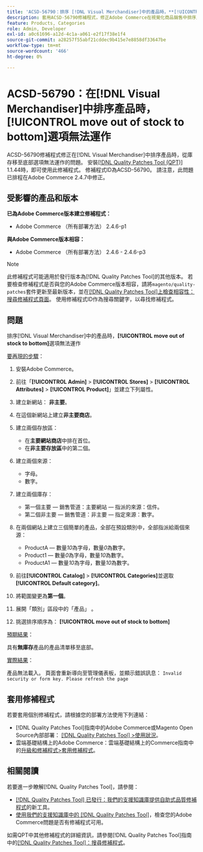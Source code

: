 ```yaml
---
title: 'ACSD-56790：排序 [!DNL Visual Merchandiser]中的產品時，**[!UICONTROL move out of stock to bottom]**選項無法運作'
description: 套用ACSD-56790修補程式，修正Adobe Commerce在視覺化商品銷售中排序產品時，從庫存移至底部選項無法運作的問題。
feature: Products, Categories
role: Admin, Developer
exl-id: a0c61696-a12d-4c1a-a061-e2f17f38e1f4
source-git-commit: a28257f55abf21cddec9b415e7e8858df33647be
workflow-type: tm+mt
source-wordcount: '466'
ht-degree: 0%

---
```


# ACSD-56790：在[!DNL Visual Merchandiser]中排序產品時，**[!UICONTROL move out of stock to bottom]**&#x200B;選項無法運作

ACSD-56790修補程式修正在[!DNL Visual Merchandiser]中排序產品時，從庫存移至底部選項無法運作的問題。 安裝[[!DNL Quality Patches Tool (QPT)]](/help/announcements/adobe-commerce-announcements/magento-quality-patches-released-new-tool-to-self-serve-quality-patches.md) 1.1.44時，即可使用此修補程式。 修補程式ID為ACSD-56790。 請注意，此問題已排程在Adobe Commerce 2.4.7中修正。

## 受影響的產品和版本

**已為Adobe Commerce版本建立修補程式：**

* Adobe Commerce （所有部署方法） 2.4.6-p1

**與Adobe Commerce版本相容：**

* Adobe Commerce （所有部署方法） 2.4.6 - 2.4.6-p3

>[!NOTE]
>
>此修補程式可能適用於發行版本為[!DNL Quality Patches Tool]的其他版本。 若要檢查修補程式是否與您的Adobe Commerce版本相容，請將`magento/quality-patches`套件更新至最新版本，並在[[!DNL Quality Patches Tool]上檢查相容性：搜尋修補程式頁面](https://experienceleague.adobe.com/tools/commerce-quality-patches/index.html?lang=zh-Hant)。 使用修補程式ID作為搜尋關鍵字，以尋找修補程式。

## 問題

排序[!DNL Visual Merchandiser]中的產品時，**[!UICONTROL move out of stock to bottom]**&#x200B;選項無法運作

<u>要再現的步驟</u>：

1. 安裝Adobe Commerce。
1. 前往「**[!UICONTROL Admin]** > **[!UICONTROL Stores]** > **[!UICONTROL Attributes]** > **[!UICONTROL Product]**」並建立下列屬性。
1. 建立新網站： **非主要**。
1. 在這個新網站上建立&#x200B;**非主要商店**。
1. 建立兩個存放區：

   * 在&#x200B;**主要網站商店**&#x200B;中排在首位。
   * 在&#x200B;**非主要存放區**&#x200B;中的第二個。

1. 建立兩個來源：
   * 字母。
   * 數字。

1. 建立兩個庫存：
   * 第一個主要 — 銷售管道：主要網站 — 指派的來源：信件。
   * 第二個非主要 — 銷售管道：非主要 — 指定來源：數字。

1. 在兩個網站上建立三個簡單的產品，全部在預設類別中，全部指派給兩個來源：

   * ProductA — 數量&#x200B;*10*&#x200B;為字母，數量&#x200B;*0*&#x200B;為數字。
   * Product1 — 數量&#x200B;*0*&#x200B;為字母，數量&#x200B;*10*&#x200B;為數字。
   * ProductA1 — 數量&#x200B;*10*&#x200B;為字母，數量&#x200B;*10*&#x200B;為數字。

1. 前往&#x200B;**[!UICONTROL Catalog]** > **[!UICONTROL Categories]**&#x200B;並選取&#x200B;**[!UICONTROL Default category]**。
1. 將範圍變更為&#x200B;**第一個**。
1. 展開「類別」區段中的「產品」 。
1. 挑選排序順序為： **[!UICONTROL move out of stock to bottom]**

<u>預期結果</u>：

具有&#x200B;**無庫存**&#x200B;產品的產品清單移至底部。

<u>實際結果</u>：

產品無法載入。 頁面會重新導向至管理儀表板，並顯示錯誤訊息： `Invalid security or form key. Please refresh the page`

## 套用修補程式

若要套用個別修補程式，請根據您的部署方法使用下列連結：

* [!DNL Quality Patches Tool]指南中的Adobe Commerce或Magento Open Source內部部署： [[!DNL Quality Patches Tool] >使用狀況](https://experienceleague.adobe.com/docs/commerce-operations/tools/quality-patches-tool/usage.html?lang=zh-Hant)。
* 雲端基礎結構上的Adobe Commerce：雲端基礎結構上的Commerce指南中的[升級和修補程式>套用修補程式](https://experienceleague.adobe.com/docs/commerce-cloud-service/user-guide/develop/upgrade/apply-patches.html?lang=zh-Hant)。

## 相關閱讀

若要進一步瞭解[!DNL Quality Patches Tool]，請參閱：

* [[!DNL Quality Patches Tool] 已發行：我們的支援知識庫提供自助式品質修補程式](/help/announcements/adobe-commerce-announcements/magento-quality-patches-released-new-tool-to-self-serve-quality-patches.md)的新工具。
* [使用我們的支援知識庫中的 [!DNL Quality Patches Tool]](/help/support-tools/patches-available-in-qpt-tool/check-patch-for-magento-issue-with-magento-quality-patches.md)，檢查您的Adobe Commerce問題是否有修補程式可用。

如需QPT中其他修補程式的詳細資訊，請參閱[!DNL Quality Patches Tool]指南中的[[!DNL Quality Patches Tool]：搜尋修補程式](https://experienceleague.adobe.com/tools/commerce-quality-patches/index.html?lang=zh-Hant)。
